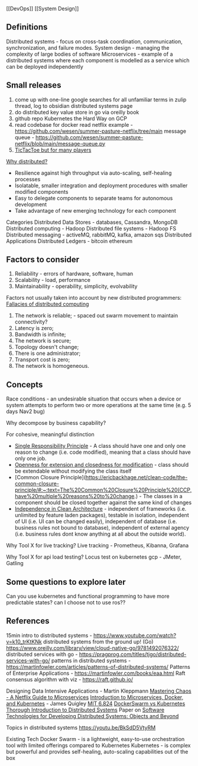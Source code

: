 [[DevOps]] [[System Design]]

## Definitions
Distributed systems - focus on cross-task coordination, communication, synchronization, and failure modes. 
System design - managing the complexity of large bodies of software
Microservices - example of a distributed systems where each component is modelled as a service which can be deployed independently


## Small releases
1. come up with one-line google searches for all unfamiliar terms in zulip thread, log to obsidian distributed systems page
1. do distributed key value store in go via oreilly book
2. github repo Kubernetes the Hard Way on GCP 
3. read codebase for docker
read netflix example - https://github.com/wesen/summer-pasture-netflix/tree/main
message queue - https://github.com/wesen/summer-pasture-netflix/blob/main/message-queue.py
3. [TicTacToe but for many players](https://github.com/recursecenter/wiki/wiki/System-Design)



[Why distributed?](https://microservices.io/patterns/microservices.html)
-   Resilience against high throughput via auto-scaling, self-healing processes
-   Isolatable, smaller integration and deployment procedures with smaller modified components
-   Easy to delegate components to separate teams for autonomous development
-   Take advantage of new emerging technology for each component

Categories
Distributed Data Stores - databases, Cassandra, MongoDB
Distributed computing - Hadoop
Distributed file systems - Hadoop FS
Distributed messaging - activeMQ, rabbitMQ, kafka, amazon sqs
Distributed Applications
Distributed Ledgers - bitcoin ethereum


  
## Factors to consider

1. Reliability - errors of hardware, software, human
1. Scalability - load, performance
1. Maintainability - operability, simplicity, evolvability


Factors not usually taken into account by new distributed programmers: [Fallacies of distributed computing](https://en.wikipedia.org/wiki/Fallacies_of_distributed_computing)

1.  The network is reliable; - spaced out swarm movement to maintain connectivity?
2.  Latency is zero;
3.  Bandwidth is infinite;
4.  The network is secure;
5.  Topology doesn't change;
6.  There is one administrator;
7.  Transport cost is zero;
8.  The network is homogeneous.


 

## Concepts
Race conditions - an undesirable situation that occurs when a device or system attempts to perform two or more operations at the same time (e.g. 5 days Nav2 bug)

Why decompose by business capability?

For cohesive, meaningful distinction
-   [Single Responsibility Principle](https://www.digitalocean.com/community/conceptual_articles/s-o-l-i-d-the-first-five-principles-of-object-oriented-design#single-responsibility-principle) - A class should have one and only one reason to change (i.e. code modified), meaning that a class should have only one job.
-   [Openness for extension and closedness for modification](https://www.digitalocean.com/community/conceptual_articles/s-o-l-i-d-the-first-five-principles-of-object-oriented-design#open-closed-principle) - class should be extendable without modifying the class itself
-   [Common Closure Principle](https://ericbackhage.net/clean-code/the-common-closure-principle/#:~:text=The%20Common%20Closure%20Principle%20(CCP,have%20multiple%20reasons%20to%20change.) - The classes in a component should be closed together against the same kind of changes
-   [Independence in Clean Architecture](https://blog.cleancoder.com/uncle-bob/2012/08/13/the-clean-architecture.html) - independent of frameworks (i.e. unlimited by feature laden packages), testable in isolation, independent of UI (i.e. UI can be changed easily), independent of database (i.e. business rules not bound to database), independent of external agency (i.e. business rules dont know anything at all about the outside world).



Why Tool X for live tracking?
Live tracking - Prometheus, Kibanna, Grafana

  

Why Tool X for api load testing?
Locus test on kubernetes gcp - JMeter, Gatling

  



## Some questions to explore later
Can you use kubernetes and functional programming to have more predictable states?
can I choose not to use ros??


## References
15min intro to distributed systems - https://www.youtube.com/watch?v=k10_trKtKNk
distributed systems from the ground up! (Go) https://www.oreilly.com/library/view/cloud-native-go/9781492076322/
distributed services with go - https://pragprog.com/titles/tjgo/distributed-services-with-go/
patterns in distributed systems - https://martinfowler.com/articles/patterns-of-distributed-systems/
Patterns of Enterprise Applications - https://martinfowler.com/books/eaa.html
Raft consensus algorithm with viz - https://raft.github.io/

Designing Data Intensive Applications - Martin Kleppmann
[Mastering Chaos - A Netflix Guide to Microservices](https://www.youtube.com/watch?v=CZ3wIuvmHeM)
[Introduction to Microservices, Docker, and Kubernetes](https://www.youtube.com/watch?v=1xo-0gCVhTU) - James Quigley 
[MIT 6.824](https://www.youtube.com/playlist?list=PLrw6a1wE39_tb2fErI4-WkMbsvGQk9_UB)
[DockerSwarm vs Kubernetes](https://circleci.com/blog/docker-swarm-vs-kubernetes/)
[Thorough Introduction to Distributed Systems](https://www.freecodecamp.org/news/a-thorough-introduction-to-distributed-systems-3b91562c9b3c/)
Paper on [Software Technologies for Developing Distributed Systems: Objects and Beyond ](https://www.dre.vanderbilt.edu/~schmidt/PDF/CSI-article.pdf)

Topics in distributed systems https://youtu.be/BkSdD5VtyRM

Existing Tech
Docker Swarm - is a lightweight, easy-to-use orchestration tool with limited offerings compared to Kubernetes
Kubernetes - is complex but powerful and provides self-healing, auto-scaling capabilities out of the box
